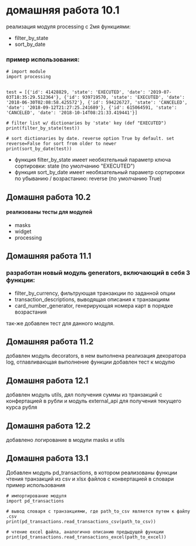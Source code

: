 # домашняя работа 10.1
реализация модуля processing c 2мя функциями:
- filter_by_state
- sort_by_date

### пример использования:
```
# import module
import processing 


test = [{'id': 41428829, 'state': 'EXECUTED', 'date': '2019-07-03T18:35:29.512364'}, {'id': 939719570, 'state': 'EXECUTED', 'date': '2018-06-30T02:08:58.425572'}, {'id': 594226727, 'state': 'CANCELED', 'date': '2018-09-12T21:27:25.241689'}, {'id': 615064591, 'state': 'CANCELED', 'date': '2018-10-14T08:21:33.419441'}]

# filter list w/ dictionaries by 'state' key (def "EXECUTED")
print(filter_by_state(test))

# sort dictionaries by date. reverse option True by default. set reverse=False for sort from older to newer
print(sort_by_date(test))
```
- функция filter_by_state имеет необязтельный параметр ключа сортировки: state (по умолчанию "EXECUTED")
- функция sort_by_date имеет необязательный параметр сортировки по убыванию / возрастанию: reverse (по умолчанию True)

## Домашня работа 10.2
#### реализованы тесты для модулей
- masks
- widget
- processing

## Домашняя работа 11.1
### разработан новый модуль generators, включающий в себя 3 функции:
- filter_by_currency, фильтрующая транзакции по заданной опции
- transaction_descriptions, выводящая описания к транзакциям
- card_number_generator, генерирующая номера карт в порядке возрастания

так-же добавлен тест для данного модуля.

## Домашняя работа 11.2
добавлен модуль decorators, в нем выполнена реализация декоратора log, отлавливающая выполнение функции
добавлен тест к модулю

## Домашня работа 12.1
добавлен модуль utils, дял получения суммы из транзакций с конфертацией в рубли
и модуль external_api для получения текущего курса рубля

## Домашня работа 12.2
 добавлено логирование в модули masks и utils
 
## Домашня работа 13.1
 Добавлен модуль pd_transactions, в котором реализованы функции чтения транзакций из csv и xlsx файлов с конвертацией в словари
 пример использования
 ```
# импортирование модуля
import pd_transactions

# вывод словаря с транзакциями, где path_to_csv является путем к файлу .csv
print(pd_transactions.read_transactions_csv(path_to_csv))

# чтение excel файла, аналогично описанию предыдущей функции
print(pd_transactions.read_transactions_excel(path_to_excel))

```